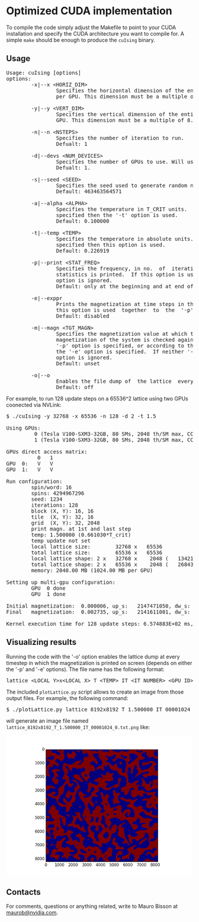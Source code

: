 # Optimized CUDA implementation

To compile the code simply adjust the Makefile to point to your CUDA
installation and specify the CUDA architecture you want  to compile for. A
simple `make` should be enough to produce the ``cuIsing`` binary.

## Usage

<PRE>
Usage: cuIsing [options]
options:
        -x|--x &lt;HORIZ_DIM&gt;
                Specifies the horizontal dimension of the entire  lattice  (black+white  spins),
                per GPU. This dimension must be a multiple of 128.

        -y|--y &lt;VERT_DIM&gt;
                Specifies the vertical dimension of the entire lattice (black+white spins),  per
                GPU. This dimension must be a multiple of 8.

        -n|--n &lt;NSTEPS&gt;
                Specifies the number of iteration to run.
                Defualt: 1

        -d|--devs &lt;NUM_DEVICES&gt;
                Specifies the number of GPUs to use. Will use devices with ids [0, NUM_DEVS-1].
                Defualt: 1.

        -s|--seed &lt;SEED&gt;
                Specifies the seed used to generate random numbers.
                Default: 463463564571

        -a|--alpha &lt;ALPHA&gt;
                Specifies the temperature in T_CRIT units.  If both this  option  and  '-t'  are
                specified then the '-t' option is used.
                Default: 0.100000

        -t|--temp &lt;TEMP&gt;
                Specifies the temperature in absolute units.  If both this option and  '-a'  are
                specified then this option is used.
                Default: 0.226919

        -p|--print &lt;STAT_FREQ&gt;
                Specifies the frequency, in no.  of  iteration,  with  which  the  magnetization
                statistics is printed.  If this option is used together to the '-e' option, this
                option is ignored.
                Default: only at the beginning and at end of the simulation

        -e|--exppr
                Prints the magnetization at time steps in the series 0 &lt;= 2^(x/4) &lt; NSTEPS.   If
                this option is used  together  to  the  '-p'  option,  the  latter  is  ignored.
                Default: disabled

        -m|--magn &lt;TGT_MAGN&gt;
                Specifies the magnetization value at which the simulation is  interrupted.   The
                magnetization of the system is checked against TGT_MAGN every STAT_FREQ, if  the
                '-p' option is specified, or according to the exponential  timestep  series,  if
                the '-e' option is specified.  If neither '-p' not '-e' are specified then  this
                option is ignored.
                Default: unset

        -o|--o
                Enables the file dump of  the lattice  every time  the magnetization is printed.
                Default: off
</PRE>

For example, to run 128 update steps on a 65536^2 lattice using two GPUs coonected via NVLink:

<PRE>
$ ./cuIsing -y 32768 -x 65536 -n 128 -d 2 -t 1.5

Using GPUs:
         0 (Tesla V100-SXM3-32GB, 80 SMs, 2048 th/SM max, CC 7.0, ECC on)
         1 (Tesla V100-SXM3-32GB, 80 SMs, 2048 th/SM max, CC 7.0, ECC on)

GPUs direct access matrix:
          0   1
GPU  0:   V   V
GPU  1:   V   V

Run configuration:
        spin/word: 16
        spins: 4294967296
        seed: 1234
        iterations: 128
        block (X, Y): 16, 16
        tile  (X, Y): 32, 16
        grid  (X, Y): 32, 2048
        print magn. at 1st and last step
        temp: 1.500000 (0.661030*T_crit)
        temp update not set
        local lattice size:        32768 x   65536
        total lattice size:        65536 x   65536
        local lattice shape: 2 x   32768 x    2048 (   134217728 ulls)
        total lattice shape: 2 x   65536 x    2048 (   268435456 ulls)
        memory: 2048.00 MB (1024.00 MB per GPU)

Setting up multi-gpu configuration:
        GPU  0 done
        GPU  1 done

Initial magnetization:  0.000006, up_s:   2147471050, dw_s:   2147496246
Final   magnetization:  0.002735, up_s:   2141611081, dw_s:   2153356215 (iter:      128)

Kernel execution time for 128 update steps: 6.574883E+02 ms, 836.15 flips/ns (BW: 836.15 GB/s)
</PRE>

## Visualizing results

Running the code with the '-o' option enables the lattice dump at every timestep in which the
magnetization is printed on screen (depends on either the '-p' and '-e' options). The file name
has the following format:

<PRE>
lattice_&lt;LOCAL_Y&gt;x&lt;LOCAL_X&gt;_T_&lt;TEMP&gt;_IT_&lt;IT_NUMBER&gt;_&lt;GPU_ID&gt;.txt
</PRE>

The included `plotLattice.py` script allows to create an image from those output files. For example,
the following command:

<PRE>
$ ./plotLattice.py lattice_8192x8192_T_1.500000_IT_00001024_0.txt
</PRE>

will generate an image file named `lattice_8192x8192_T_1.500000_IT_00001024_0.txt.png` like:

![image_1](images/lattice_8192x8192_T_1.500000_IT_00001024_0.txt.png)

## Contacts

For comments, questions or anything related, write to Mauro Bisson at maurob@nvidia.com.
